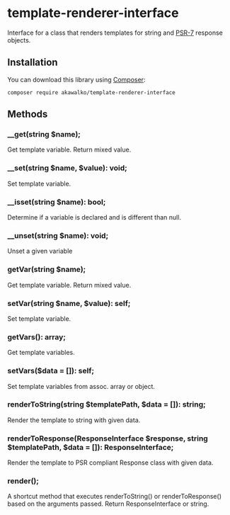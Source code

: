 # template-renderer-interface
Interface for a class that renders templates for string and [PSR-7](https://www.php-fig.org/psr/psr-7/) response objects.

## Installation

You can download this library using [Composer](https://getcomposer.org/):

```
composer require akawalko/template-renderer-interface
```

## Methods

### __get(string $name);
Get template variable. Return mixed value.

### __set(string $name, $value): void;
Set template variable.

### __isset(string $name): bool;
Determine if a variable is declared and is different than null.

### __unset(string $name): void;
Unset a given variable

### getVar(string $name);
Get template variable. Return mixed value.

### setVar(string $name, $value): self;
Set template variable.

### getVars(): array;
Get template variables.

### setVars($data = []): self;
Set template variables from assoc. array or object.

### renderToString(string $templatePath, $data = []): string;
Render the template to string with given data.

### renderToResponse(ResponseInterface $response, string $templatePath, $data = []): ResponseInterface;
Render the template to PSR compliant Response class with given data.

### render();
A shortcut method that executes renderToString() or renderToResponse() based on the arguments passed. 
Return ResponseInterface or string.
